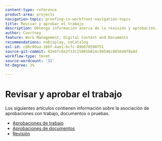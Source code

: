 ```yaml
---
content-type: reference
product-area: projects
navigation-topic: proofing-in-workfront-navigation-topic
title: Revisar y aprobar el trabajo
description: Obtenga información acerca de la revisión y aprobación.
author: Courtney
feature: Work Management, Digital Content and Documents
recommendations: noDisplay, noCatalog
exl-id: c88c09aa-166f-4ae1-bcfc-89b678590f51
source-git-commit: 92ebfc6e2f33c15865b824c99546c8856d4f8edd
workflow-type: tm+mt
source-wordcount: '31'
ht-degree: 3%

---
```


# Revisar y aprobar el trabajo

Los siguientes artículos contienen información sobre la asociación de aprobaciones con trabajo, documentos o pruebas.

<!-- * [Limited document and proof decision for non-paid users overview](/help/quicksilver/review-and-approve-work/proof-doc-decision-limits.md) -->
* [Aprobaciones de trabajo](../review-and-approve-work/manage-approvals/manage-approvals.md)
* [Aprobaciones de documentos](../review-and-approve-work/document-reviews-and-approvals/document-reviews-and-approvals.md)
* [Revisión](../review-and-approve-work/proofing/proofing.md)

